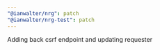 ```yaml
---
"@ianwalter/nrg": patch
"@ianwalter/nrg-test": patch
---
```


Adding back csrf endpoint and updating requester
